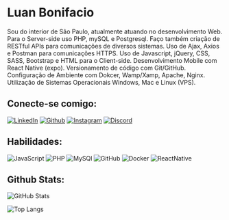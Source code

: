 # Luan Bonifacio

Sou do interior de São Paulo, atualmente atuando no desenvolvimento Web. Para o Server-side uso PHP, mySQL e Postgresql. Faço também criação de RESTful APIs para comunicações de diversos sistemas. Uso de Ajax, Axios e Postman para comunicações HTTPS. Uso de Javascript, jQuery, CSS, SASS, Bootstrap e HTML para o Client-side. Desenvolvimento Mobile com React Native (expo). Versionamento de código com Git/GitHub. Configuração de Ambiente com Dokcer, Wamp/Xamp, Apache, Nginx. Utilização de Sistemas Operacionais Windows, Mac e Linux (VPS).

## Conecte-se comigo: 
[![LinkedIn](https://img.shields.io/badge/LinkedIn-000?style=for-the-badge&logo=linkedin&logoColor=0e76a8 )](https://www.linkedin.com/in/luan-bonifacio-12446a212/)
[![Github](https://img.shields.io/badge/github-000?style=for-the-badge&logo=github&logoColor=BBB)](https://github.com/BoniLuan)
[![Instagram](https://img.shields.io/badge/Instagram-000?style=for-the-badge&logo=instagram&logoColor=C13584)](https://www.instagram.com/boni_luan/)
[![Discord](https://img.shields.io/badge/Discord-000?style=for-the-badge&logo=discord)](https://www.discord.com/in/zenetodoparaguai/)

## Habilidades: 

![JavaScript](https://img.shields.io/badge/JavaScript-000?style=for-the-badge&logo=JavaScript)
![PHP](https://img.shields.io/badge/PHP-000?style=for-the-badge&logo=php&logoColor=823085)
![MySQl](https://img.shields.io/badge/Mysql-000?style=for-the-badge&logo=mysql&logoColor=00FF00)
![GitHub](https://img.shields.io/badge/GitHub-000?style=for-the-badge&logo=GitHub&logoColor=BBB)
![Docker](https://img.shields.io/badge/Docker-000?style=for-the-badge&logo=docker&logoColor=145F)
![ReactNative](https://img.shields.io/badge/ReactNative-000?style=for-the-badge&logo=react&logoColor=145369)


## Github Stats: 

![GitHub Stats](https://github-readme-stats.vercel.app/api?username=BoniLuan&theme=transparent&bg_color=145369&border_color=BBB&show_icons=true&icon_color=ccc&title_color=BBB&text_color=FFF)

![Top Langs](https://github-readme-stats-git-masterrstaa-rickstaa.vercel.app/api/top-langs/?username=BoniLuan&layout=compact&bg_color=145369&border_color=BBB&title_color=BBB&text_color=FFFF)
